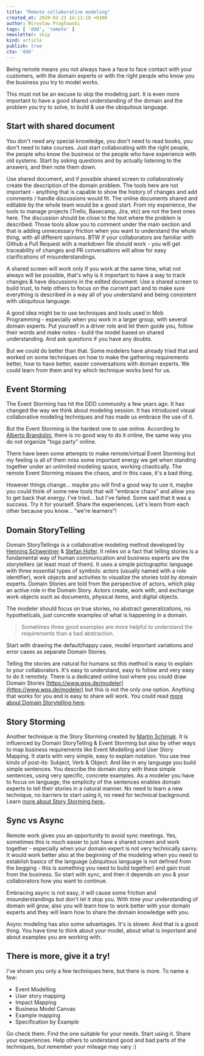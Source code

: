 ```yaml
---
title: "Remote collaborative modeling"
created_at: 2020-03-23 14:11:18 +0100
author: Mirosław Pragłowski
tags: [ 'ddd', 'remote' ]
newsletter: skip
kind: article
publish: true
cta: 'ddd'
---
```


Being remote means you not always have a face to face contact with your customers, with the domain experts or with the right people who know you the business you try to model works.

This must not be an excuse to skip the modeling part. It is even more important to have a good shared understanding of the domain and the problem you try to solve, to build & use the ubiquitous language.

<!-- more -->

## Start with shared document

You don't need any special knowledge, you don't need to read books, you don't need to take courses. Just start collaborating with the right people, the people who know the business or the people who have experience with old systems.  Start by asking questions and by actually listening to the answers, and then note them down.

Use shared document, and if possible shared screen to collaboratively create the description of the domain problem. The tools here are not important - anything that is capable to show the history of changes and add comments / handle discussions would fit. The online documents shared and editable by the whole team would be a good start.
From my experience, the tools to manage projects (Trello, Basecamp, Jira, etc) are not the best ones here. The discussion should be close to the text where the problem is described. Those tools allow you to comment under the main section and that is adding unnecessary friction when you want to understand the whole thing, with all different opinions.
BTW if your collaborators are familiar with Github a Pull Request with a markdown file should work - you will get traceability of changes and PR conversations will allow for easy clarifications of misunderstandings.

A shared screen will work only if you work at the same time, what not always will be possible, that's why is it important to have a way to track changes & have discussions in the edited document. Use a shared screen to build trust, to help others to focus on the current part and to make sure everything is described in a way all of you understand and being consistent with ubiquitous language.

A good idea might be to use techniques and tools used in Mob Programming - especially when you work in a larger group, with several domain experts. Put yourself in a driver role and let them guide you, follow their words and make notes - build the model based on shared understanding. And ask questions if you have any doubts.

But we could do better than that. Some modelers have already tried that and worked on some techniques on how to make the gathering requirements better, how to have better, easier conversations with domain experts. We could learn from them and try which technique works best for us.

## Event Storming

The Event Storming has hit the DDD community a few years ago. It has changed the way we think about modeling session. It has introduced visual collaborative modeling techniques and has made us embrace the use of it.

But the Event Storming is the hardest one to use online. According to [Alberto Brandolini](https://twitter.com/ziobrando), there is no good way to do it online, the same way you do not organize "toga party" online.

There have been some attempts to make remote/virtual Event Storming but my feeling is all of them miss some important energy we get when standing together under an unlimited modeling space, working chaotically. The remote Event Storming misses the chaos, and in this case, it's a bad thing.

However things change... maybe you will find a good way to use it, maybe you could think of some new tools that will "embrace chaos" and allow you to get back that energy.
I've tried... but I've failed. Some said that it was a success. Try it for yourself. Share the experiences. Let's learn from each other because you know... "we're learners"!

## Domain StoryTelling

Domain StoryTellings is a collaborative modeling method developed by [Henning Schwentner](https://twitter.com/hschwentner) & [Stefan Hofer](https://twitter.com/hofstef).
It relies on a fact that telling stories is a fundamental way of human communication and business experts are the storytellers (at least most of them). It uses a simple pictographic language with three essential types of symbols:
actors (usually named with a role identifier), work objects and activities to visualize the stories told by domain experts.
Domain Stories are told from the perspective of actors, which play an active role in the Domain Story. Actors create, work with, and exchange work objects such as documents, physical items, and digital objects.

The modeler should focus on true stories, no abstract generalizations, no hypotheticals, just concrete examples of what is happening in a domain.

> Sometimes three good examples are more helpful to understand the requirements than a bad abstraction.

Start with drawing the default/happy case, model important variations and error cases as separate Domain Stories.

Telling the stories are natural for humans so this method is easy to explain to your collaborators. It's easy to understand, easy to follow and very easy to do it remotely. There is a dedicated online tool where you could draw Domain Stories [https://www.wps.de/modeler](https://www.wps.de/modeler) but this is not the only one option. Anything that works for you and is easy to share will work. You could read [more about Domain Storytelling here](https://domainstorytelling.org/#dst-explained).

## Story Storming

Another technique is the Story Storming created by [Martin Schimak](https://twitter.com/martinschimak). It is influenced by Domain StoryTelling & Event Storming but also by other ways to map business requirements like Event Modelling and User Story Mapping. It starts with very simple, easy to explain notation. You use tree kinds of post-its: Subject, Verb & Object. And like in any language you build simple sentences. You describe the domain story with these simple sentences, using very specific, concrete examples. As a modeler you have to focus on language, the simplicity of the sentences enables domain experts to tell their stories in a natural manner. No need to learn a new technique, no barriers to start using it, no need for technical background.
Learn [more about Story Storming here.](https://medium.com/plexiti/story-storming-191756f57387).

## Sync vs Async

Remote work gives you an opportunity to avoid sync meetings. Yes, sometimes this is much easier to just have a shared screen and work together - especially when your domain expert is not very technically savvy. It would work better also at the beginning of the modeling when you need to establish basics of the language (ubiquitous language is not defined from the begging - this is something you need to build together) and gain trust from the business. So start with sync, and then it depends on you & your collaborators how you want to continue.

Embracing async is not easy, it will cause some friction and misunderstandings but don't let it stop you. With time your understanding of domain will grow, also you will learn how to work better with your domain experts and they will learn how to share the domain knowledge with you.

Async modeling has also some advantages. It's is slower. And that is a good thing. You have time to think about your model, about what is important and about examples you are working with.

## There is more, give it a try!

I've shown you only a few techniques here, but there is more. To name a few:

* Event Modelling
* User story mapping
* Impact Mapping
* Business Model Canvas
* Example mapping
* Specification by Example

Go check them. Find the one suitable for your needs. Start using it. Share your experiences. Help others to understand good and bad parts of the techniques, but remember your mileage may vary :)
